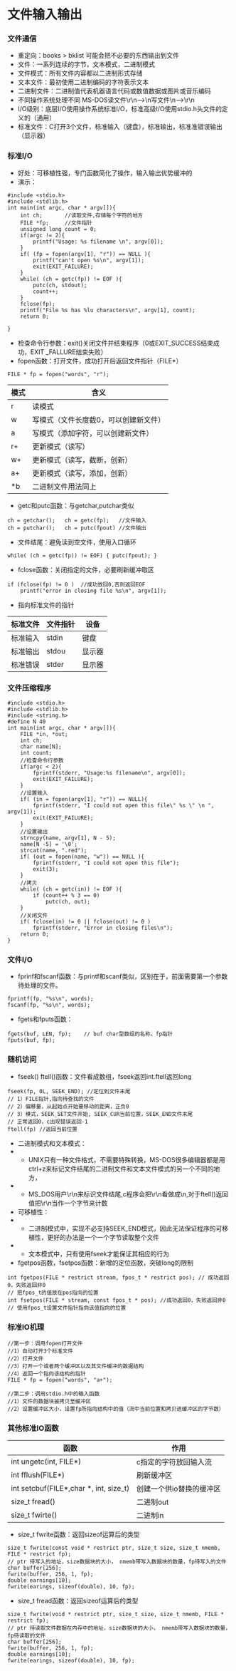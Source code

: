 # 文件输入输出
### 文件通信
- 重定向：books > bklist 可能会把不必要的东西输出到文件
- 文件：一系列连续的字节，文本模式，二进制模式
- 文件模式：所有文件内容都以二进制形式存储
- 文本文件：最初使用二进制编码的字符表示文本
- 二进制文件：二进制值代表机器语言代码或数值数据或图片或音乐编码
- 不同操作系统处理不同 MS-DOS读文件\r\n-->\n写文件\n-->\r\n
- I/O级别：底层I/O使用操作系统标准I/O，标准高级I/O使用stdio.h头文件的定义的（通用）
- 标准文件：C打开3个文件，标准输入（键盘），标准输出，标准准错误输出（显示器）

### 标准I/O
- 好处：可移植性强，专门函数简化了操作，输入输出优势缓冲的
- 演示：

```
#include <stdio.h>
#include <stdlib.h>
int main(int argc, char * argv[]){
	int ch;       //读取文件,存储每个字符的地方
	FILE *fp;     //文件指针
	unsigned long count = 0;
	if(argc != 2){
		printf("Usage: %s filename \n", argv[0]);
	}
	if( (fp = fopen(argv[1], "r")) == NULL ){
		printf("can't open %s\n", argv[1]);
		exit(EXIT_FAILURE);
	}
	while( (ch = getc(fp)) != EOF ){
		putc(ch, stdout);
		count++;
	}
	fclose(fp);
	printf("File %s has %lu characters\n", argv[1], count);
	return 0;
	
}
```
- 检查命令行参数：exit()关闭文件并结束程序（0或EXIT_SUCCESS结束成功，EXIT _FALLURE结束失败）
- fopen函数：打开文件，成功打开后返回文件指针（FILE*）

```
FILE * fp = fopen("words", "r");
```
模式 | 含义
---|---
r | 读模式
w | 写模式（文件长度截0，可以创建新文件）
a | 写模式（添加字符，可以创建新文件）
r+ | 更新模式（读写）
w+ | 更新模式（读写，截断，创新）
a+ | 更新模式（读写，添加，创新）
*b | 二进制文件用法同上
- getc和putc函数：与getchar,putchar类似

```
ch = getchar();   ch = getc(fp);   //文件输入
ch = putchar();   ch = putc(fpout) //文件输出
```
- 文件结尾：避免读到空文件，使用入口循环

```
while( (ch = getc(fp)) != EOF) { putc(fpout); }
```
- fclose函数：关闭指定的文件，必要刷新缓冲取区

```
if (fclose(fp) != 0 )  //成功放回0,否则返回EOF
    printf("error in closing file %s\n", argv[1]);
```
- 指向标准文件的指针

标准文件 | 文件指针 | 设备
---|---|---
标准输入 | stdin | 键盘
标准输出 | stdou | 显示器
标准错误 | stder | 显示器

### 文件压缩程序

```
#include <stdio.h>
#include <stdlib.h>
#include <string.h>
#define N 40
int main(int argc, char * argv[]){
	FILE *in, *out;
	int ch;
	char name[N];
	int count;
	//检查命令行参数
	if(argc < 2){
		fprintf(stderr, "Usage:%s filename\n", argv[0]);
		exit(EXIT_FAILURE);
	}
	//设置输入
	if( (in = fopen(argv[1], "r")) == NULL){
		fprintf(stderr, "I could not open this file\" %s \" \n ", argv[1]);
		exit(EXIT_FAILURE);
	}
	//设置输出
	strncpy(name, argv[1], N - 5);
	name[N -5] = '\0';
	strcat(name, ".red");
	if( (out = fopen(name, "w")) == NULL ){
		fprintf(stderr, "I could not open this file");
		exit(3);
	}
	//拷贝
	while( (ch = getc(in)) != EOF ){
		if (count++ % 3 == 0)
			putc(ch, out);
	}
	//关闭文件
	if( fclose(in) != 0 || fclose(out) != 0 )
		fprintf(stderr, "Error in closing files\n");
	return 0;
}
```
### 文件I/O
- fprinf和fscanf函数：与printf和scanf类似，区别在于，前面需要第一个参数待处理的文件。

```
fprintf(fp, "%s\n", words);
fscanf(fp, "%s\n", words);
```
- fgets和fputs函数：

```
fgets(buf, LEN, fp);    // buf char型数组的名称，fp指针
fputs(buf, fp);         
```
### 随机访问
- fseek() ftell()函数：文件看成数组，fseek返回int.ftell返回long

```
fseek(fp, 0L, SEEK_END); //定位到文件末尾
// 1）FILE指针,指向待查找的文件
// 2）偏移量，从起始点开始要移动的距离，正负0
// 3）模式，SEEK_SET文件开始, SEEK_CUR当前位置，SEEK_END文件末尾
// 正常返回0，c出现错误返回-1
ftell(fp) //返回当前位置
```
- 二进制模式和文本模式：
- - UNIX只有一种文件格式，不需要特殊转换，MS-DOS很多编辑器都是用ctrl+z来标记文件结尾的二进制文件和文本文件模式的另一个不同的地方，
- - MS_DOS用户\r\n来标识文件结尾,c程序会把\r\n看做成\n,对于ftell()返回值把\r\n当作一个字节来计数
- 可移植性：
- - 二进制模式中，实现不必支持SEEK_END模式，因此无法保证程序的可移植性，更好的办法是一个一个字节读取整个文件
- - 文本模式中，只有使用fseek才能保证其相应的行为
- fgetpos函数，fsetpos函数：新增的定位函数，突破long的限制

```
int fgetpos(FILE * restrict stream, fpos_t * restrict pos); // 成功返回0，失败返回非0
// 把fpos_t的值放在pos指向的位置
int fsetpos(FILE * stream, const fpos_t * pos); //成功返回0，失败返回非0
// 使用fpos_t设置文件指针指向该值指向的位置
```
### 标准IO机理
 
```
//第一步：调用fopen打开文件
//1）自动打开3个标准文件 
//2）打开文件 
//3）打开一个或者两个缓冲区以及其文件缓冲的数据结构 
//4）返回一个指向该结构的指针
FILE * fp = fopen("words", "a+");

//第二步：调用stdio.h中的输入函数
//1）文件的数据块被拷贝至缓冲区
//2）设置缓冲区大小，设置fp所指向结构中的值（流中当前位置和拷贝进缓冲区的字节数）

```
### 其他标准IO函数

函数 | 作用
---|---
int ungetc(int, FILE*) | c指定的字符放回输入流
int fflush(FILE*) | 刷新缓冲区
int setcbuf(FILE*,char *, int, size_t) |创建一个供io替换的缓冲区
size_t fread() | 二进制out
size_t fwirte() | 二进制in

- size_t fwrite函数：返回sizeof运算后的类型

```
size_t fwrite(const void * restrict ptr, size_t size, size_t nmemb, FILE * restrict fp);
// ptr 待写入的地址，size数据块的大小， nmemb带写入数据块的数量，fp待写入的文件
char buffer[256];
fwrite(buffer, 256, 1, fp);
double earnings[10];
fwrite(earings, sizeof(double), 10, fp);
```
- size_t fread函数：返回sizeof运算后的类型

```
size_t fwrite(void * restrict ptr, size_t size, size_t nmemb, FILE * restrict fp);
// ptr 待读取文件数据在内存中的地址，size数据块的大小， nmemb带写入数据块的数量，fp待读取的文件
char buffer[256];
fwrite(buffer, 256, 1, fp);
double earnings[10];
fwrite(earings, sizeof(double), 10, fp);
```